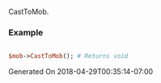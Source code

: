 CastToMob.
### Example

```perl

$mob->CastToMob(); # Returns void
```


Generated On 2018-04-29T00:35:14-07:00